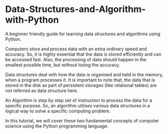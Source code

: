 # Data-Structures-and-Algorithm-with-Python
A beginner friendly guide for learning data structures and algorithms using Python.


Computers store and process data with an extra ordinary speed and accuracy. So, it is highly essential that the data is stored efficiently and can be accessed fast. Also, the processing of data should happen in the smallest possible time, but without losing the accuracy.

Data structures deal with how the data is organised and held in the memory, when a program processes it. It is important to note that, the data that is stored in the disk as part of persistent storages (like relational tables) are not referred as data structure here.

An Algorithm is step by step set of instruction to process the data for a specific purpose. So, an algorithm utilises various data structures in a logical way to solve a specific computing problem.

In this tutorial, we will cover these two fundamental concepts of computer science using the Python programming language.
